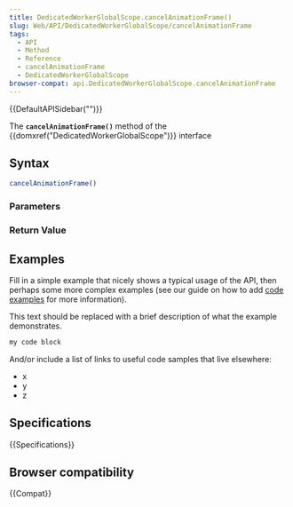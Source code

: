 ```yaml
---
title: DedicatedWorkerGlobalScope.cancelAnimationFrame()
slug: Web/API/DedicatedWorkerGlobalScope/cancelAnimationFrame
tags:
  - API
  - Method
  - Reference
  - cancelAnimationFrame
  - DedicatedWorkerGlobalScope
browser-compat: api.DedicatedWorkerGlobalScope.cancelAnimationFrame
---
```

{{DefaultAPISidebar("")}}

The **`cancelAnimationFrame()`** method of the {{domxref("DedicatedWorkerGlobalScope")}} interface 

## Syntax

```js
cancelAnimationFrame()
```

### Parameters



### Return Value



## Examples

Fill in a simple example that nicely shows a typical usage of the API, then perhaps some more complex examples (see our guide on how to add [code examples](/en-US/docs/MDN/Contribute/Structures/Code_examples) for more information).

This text should be replaced with a brief description of what the example demonstrates.

```js
my code block
```

And/or include a list of links to useful code samples that live elsewhere:

*   x
*   y
*   z

## Specifications

{{Specifications}}

## Browser compatibility

{{Compat}}


